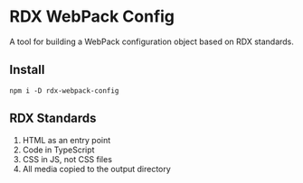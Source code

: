 # RDX WebPack Config

A tool for building a WebPack configuration object based on RDX standards.

## Install

`npm i -D rdx-webpack-config`

## RDX Standards

1. HTML as an entry point
1. Code in TypeScript
1. CSS in JS, not CSS files
1. All media copied to the output directory
